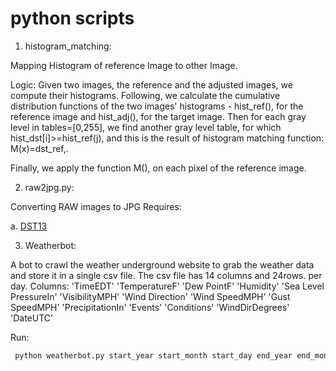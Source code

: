 python scripts
======

1. histogram_matching:


  Mapping Histogram of reference Image
  to other Image.

  Logic: Given two images, the reference and the adjusted images,
  we compute their histograms. Following, we calculate the
  cumulative distribution functions of the two images' histograms - 
  hist_ref(), for the reference image and hist_adj(), for the target
  image. Then for each gray level in tables=[0,255], we find another
  gray level table, for which hist_dst[i]>=hist_ref(j), and this is 
  the result of histogram matching function: M(x)=dst_ref,.
  
  Finally, we apply the function M(), on each pixel of the reference 
  image. 

2. raw2jpg.py:

  Converting RAW images to JPG
  Requires:
  
  a. [DST13]()

3. Weatherbot:

 A bot to crawl the weather underground website to grab the weather data and
 store it in a single csv file. The csv file has 14  columns and 
 24rows. per day.
Columns: 
 'TimeEDT' 'TemperatureF' 'Dew PointF' 'Humidity' 'Sea Level PressureIn'
 'VisibilityMPH' 'Wind Direction' 'Wind SpeedMPH' 'Gust SpeedMPH' 
 'PrecipitationIn' 'Events' 'Conditions' 'WindDirDegrees' 'DateUTC'
 
 Run:
```python
 python weatherbot.py start_year start_month start_day end_year end_month end_day
```
